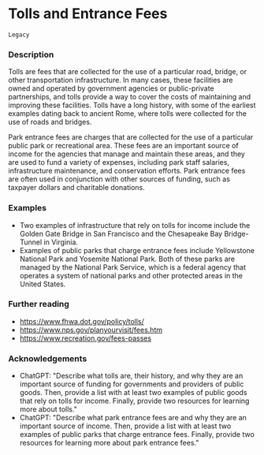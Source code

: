 # Tolls and Entrance Fees

`Legacy`

### Description

Tolls are fees that are collected for the use of a particular road, bridge, or other transportation infrastructure. In many cases, these facilities are owned and operated by government agencies or public-private partnerships, and tolls provide a way to cover the costs of maintaining and improving these facilities. Tolls have a long history, with some of the earliest examples dating back to ancient Rome, where tolls were collected for the use of roads and bridges.

Park entrance fees are charges that are collected for the use of a particular public park or recreational area. These fees are an important source of income for the agencies that manage and maintain these areas, and they are used to fund a variety of expenses, including park staff salaries, infrastructure maintenance, and conservation efforts. Park entrance fees are often used in conjunction with other sources of funding, such as taxpayer dollars and charitable donations.

### Examples

- Two examples of infrastructure that rely on tolls for income include the Golden Gate Bridge in San Francisco and the Chesapeake Bay Bridge-Tunnel in Virginia.
- Examples of public parks that charge entrance fees include Yellowstone National Park and Yosemite National Park. Both of these parks are managed by the National Park Service, which is a federal agency that operates a system of national parks and other protected areas in the United States.

### Further reading

- https://www.fhwa.dot.gov/policy/tolls/
- https://www.nps.gov/planyourvisit/fees.htm
- https://www.recreation.gov/fees-passes

### Acknowledgements

- ChatGPT: "Describe what tolls are, their history, and why they are an important source of funding for governments and providers of public goods. Then, provide a list with at least two examples of public goods that rely on tolls for income. Finally, provide two resources for learning more about tolls."
- ChatGPT: "Describe what park entrance fees are and why they are an important source of income. Then, provide a list with at least two examples of public parks that charge entrance fees. Finally, provide two resources for learning more about park entrance fees."
